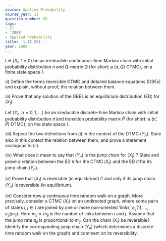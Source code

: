 ```yaml
---
course: Applied Probability
course_year: II
question_number: 99
tags:
- II
- '2008'
- Applied Probability
title: '1.II.26I '
year: 2008
---
```



Let $\left(X_{t}, t \geqslant 0\right)$ be an irreducible continuous-time Markov chain with initial probability distribution $\pi$ and Q-matrix $Q$ (for short: a $(\pi, Q)$ CTMC), on a finite state space $I$.

(i) Define the terms reversible CTMC and detailed balance equations (DBEs) and explain, without proof, the relation between them.

(ii) Prove that any solution of the DBEs is an equilibrium distribution (ED) for $\left(X_{t}\right)$.

Let $\left(Y_{n}, n=0,1, \ldots\right)$ be an irreducible discrete-time Markov chain with initial probability distribution $\widehat{\pi}$ and transition probability matrix $\widehat{P}$ (for short: a $(\widehat{\pi}, \widehat{P})$ DTMC), on the state space $I$.

(iii) Repeat the two definitions from (i) in the context of the DTMC $\left(Y_{n}\right)$. State also in this context the relation between them, and prove a statement analogous to (ii).

(iv) What does it mean to say that $\left(Y_{n}\right)$ is the jump chain for $\left(X_{t}\right)$ ? State and prove a relation between the ED $\pi$ for the $\operatorname{CTMC}\left(X_{t}\right)$ and the ED $\widehat{\pi}$ for its jump chain $\left(Y_{n}\right)$.

(v) Prove that $\left(X_{t}\right)$ is reversible (in equilibrium) if and only if its jump chain $\left(Y_{n}\right)$ is reversible (in equilibrium).

(vi) Consider now a continuous time random walk on a graph. More precisely, consider a CTMC $\left(X_{t}\right)$ on an undirected graph, where some pairs of states $i, j \in I$ are joined by one or more non-oriented 'links' $e_{i j}(1), \ldots, e_{i j}\left(m_{i j}\right)$. Here $m_{i j}=m_{j i}$ is the number of links between $i$ and $j$. Assume that the jump rate $q_{i j}$ is proportional to $m_{i j}$. Can the chain $\left(X_{t}\right)$ be reversible? Identify the corresponding jump chain $\left(Y_{n}\right)$ (which determines a discrete-time random walk on the graph) and comment on its reversibility.